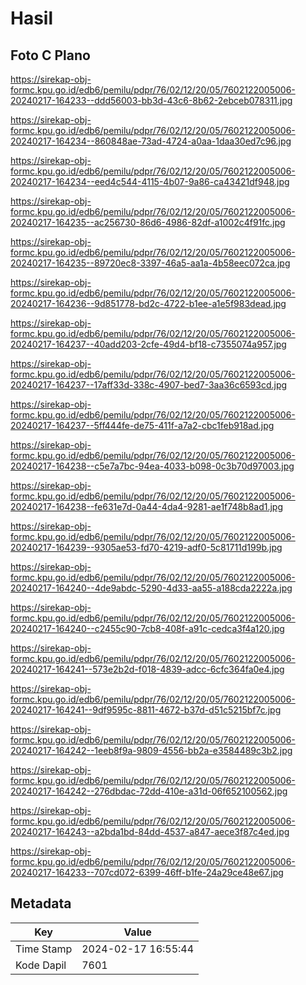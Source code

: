 # Hasil

## Foto C Plano

https://sirekap-obj-formc.kpu.go.id/edb6/pemilu/pdpr/76/02/12/20/05/7602122005006-20240217-164233--ddd56003-bb3d-43c6-8b62-2ebceb078311.jpg

https://sirekap-obj-formc.kpu.go.id/edb6/pemilu/pdpr/76/02/12/20/05/7602122005006-20240217-164234--860848ae-73ad-4724-a0aa-1daa30ed7c96.jpg

https://sirekap-obj-formc.kpu.go.id/edb6/pemilu/pdpr/76/02/12/20/05/7602122005006-20240217-164234--eed4c544-4115-4b07-9a86-ca43421df948.jpg

https://sirekap-obj-formc.kpu.go.id/edb6/pemilu/pdpr/76/02/12/20/05/7602122005006-20240217-164235--ac256730-86d6-4986-82df-a1002c4f91fc.jpg

https://sirekap-obj-formc.kpu.go.id/edb6/pemilu/pdpr/76/02/12/20/05/7602122005006-20240217-164235--89720ec8-3397-46a5-aa1a-4b58eec072ca.jpg

https://sirekap-obj-formc.kpu.go.id/edb6/pemilu/pdpr/76/02/12/20/05/7602122005006-20240217-164236--9d851778-bd2c-4722-b1ee-a1e5f983dead.jpg

https://sirekap-obj-formc.kpu.go.id/edb6/pemilu/pdpr/76/02/12/20/05/7602122005006-20240217-164237--40add203-2cfe-49d4-bf18-c7355074a957.jpg

https://sirekap-obj-formc.kpu.go.id/edb6/pemilu/pdpr/76/02/12/20/05/7602122005006-20240217-164237--17aff33d-338c-4907-bed7-3aa36c6593cd.jpg

https://sirekap-obj-formc.kpu.go.id/edb6/pemilu/pdpr/76/02/12/20/05/7602122005006-20240217-164237--5ff444fe-de75-411f-a7a2-cbc1feb918ad.jpg

https://sirekap-obj-formc.kpu.go.id/edb6/pemilu/pdpr/76/02/12/20/05/7602122005006-20240217-164238--c5e7a7bc-94ea-4033-b098-0c3b70d97003.jpg

https://sirekap-obj-formc.kpu.go.id/edb6/pemilu/pdpr/76/02/12/20/05/7602122005006-20240217-164238--fe631e7d-0a44-4da4-9281-ae1f748b8ad1.jpg

https://sirekap-obj-formc.kpu.go.id/edb6/pemilu/pdpr/76/02/12/20/05/7602122005006-20240217-164239--9305ae53-fd70-4219-adf0-5c81711d199b.jpg

https://sirekap-obj-formc.kpu.go.id/edb6/pemilu/pdpr/76/02/12/20/05/7602122005006-20240217-164240--4de9abdc-5290-4d33-aa55-a188cda2222a.jpg

https://sirekap-obj-formc.kpu.go.id/edb6/pemilu/pdpr/76/02/12/20/05/7602122005006-20240217-164240--c2455c90-7cb8-408f-a91c-cedca3f4a120.jpg

https://sirekap-obj-formc.kpu.go.id/edb6/pemilu/pdpr/76/02/12/20/05/7602122005006-20240217-164241--573e2b2d-f018-4839-adcc-6cfc364fa0e4.jpg

https://sirekap-obj-formc.kpu.go.id/edb6/pemilu/pdpr/76/02/12/20/05/7602122005006-20240217-164241--9df9595c-8811-4672-b37d-d51c5215bf7c.jpg

https://sirekap-obj-formc.kpu.go.id/edb6/pemilu/pdpr/76/02/12/20/05/7602122005006-20240217-164242--1eeb8f9a-9809-4556-bb2a-e3584489c3b2.jpg

https://sirekap-obj-formc.kpu.go.id/edb6/pemilu/pdpr/76/02/12/20/05/7602122005006-20240217-164242--276dbdac-72dd-410e-a31d-06f652100562.jpg

https://sirekap-obj-formc.kpu.go.id/edb6/pemilu/pdpr/76/02/12/20/05/7602122005006-20240217-164243--a2bda1bd-84dd-4537-a847-aece3f87c4ed.jpg

https://sirekap-obj-formc.kpu.go.id/edb6/pemilu/pdpr/76/02/12/20/05/7602122005006-20240217-164233--707cd072-6399-46ff-b1fe-24a29ce48e67.jpg


## Metadata

| Key        | Value               |
| ---------- | ------------------- |
| Time Stamp | 2024-02-17 16:55:44 |
| Kode Dapil | 7601                |



